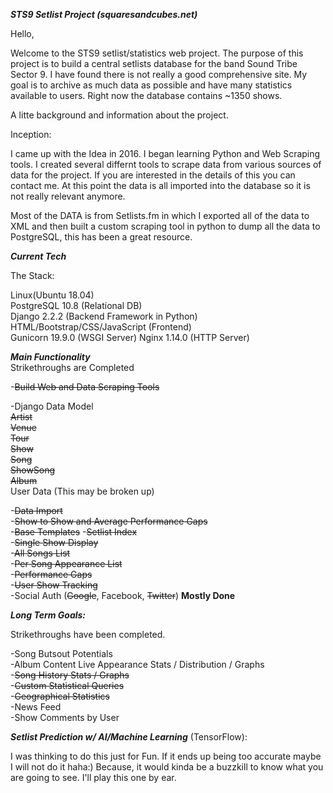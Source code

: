 ***STS9 Setlist Project (squaresandcubes.net)***

Hello,

Welcome to the STS9 setlist/statistics web project. The purpose of this project is to build a central setlists database for the band Sound Tribe Sector 9. I have found there is not really a good comprehensive site. My goal is to archive as much data as possible and have many statistics available to users. Right now the database contains ~1350 shows.

A litte background and information about the project.

Inception:

I came up with the Idea in 2016. I began learning Python and Web Scraping tools. I created several differnt tools to scrape data from various sources of data for the project. If you are interested in the details of this you can contact me. At this point the data is all imported into the database so it is not really relevant anymore.

Most of the DATA is from Setlists.fm in which I exported all of the data to XML and then built a custom scraping tool in python to dump all the data to PostgreSQL, this has been a great resource.

***Current Tech***

The Stack:

Linux(Ubuntu 18.04)  
PostgreSQL 10.8 (Relational DB)  
Django 2.2.2 (Backend Framework in Python)   
HTML/Bootstrap/CSS/JavaScript (Frontend)    
Gunicorn 19.9.0 (WSGI Server)
Nginx 1.14.0 (HTTP Server)  

***Main Functionality***  
Strikethroughs are Completed

-~~Build Web and Data Scraping Tools~~

-Django Data Model  
~~Artist~~  
~~Venue~~  
~~Tour~~  
~~Show~~  
~~Song~~  
~~ShowSong~~  
~~Album~~  
User Data (This may be broken up)

-~~Data Import~~  
-~~Show to Show and Average Performance Gaps~~  
-~~Base Templates~~
-~~Setlist Index~~  
-~~Single Show Display~~  
-~~All Songs List~~  
-~~Per Song Appearance List~~  
-~~Performance Gaps~~  
-~~User Show Tracking~~    
-Social Auth (~~Google~~, Facebook, ~~Twitter~~)  **Mostly Done**


***Long Term Goals:***

Strikethroughs have been completed.

-Song Butsout Potentials  
-Album Content Live Appearance Stats / Distribution / Graphs  
-~~Song History Stats / Graphs~~  
-~~Custom Statistical Queries~~  
-~~Geographical Statistics~~  
-News Feed  
-Show Comments by User  

***Setlist Prediction w/ AI/Machine Learning*** (TensorFlow): 

I was thinking to do this just for Fun. If it ends up being too accurate maybe I will not do it haha:) Because, it would kinda be a buzzkill to know what you are going to see. I'll play this one by ear.

